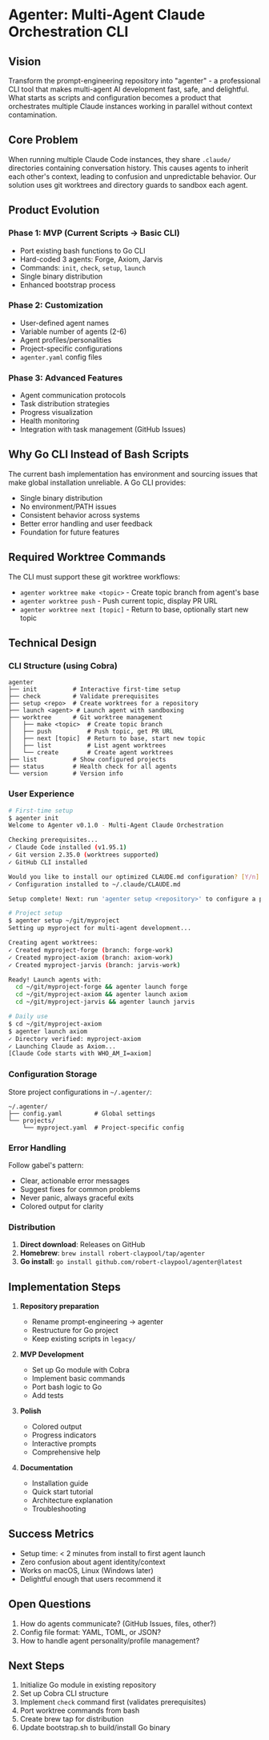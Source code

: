 # Agenter: Multi-Agent Claude Orchestration CLI

## Vision

Transform the prompt-engineering repository into "agenter" - a professional CLI tool that makes multi-agent AI development fast, safe, and delightful. What starts as scripts and configuration becomes a product that orchestrates multiple Claude instances working in parallel without context contamination.

## Core Problem

When running multiple Claude Code instances, they share `.claude/` directories containing conversation history. This causes agents to inherit each other's context, leading to confusion and unpredictable behavior. Our solution uses git worktrees and directory guards to sandbox each agent.

## Product Evolution

### Phase 1: MVP (Current Scripts → Basic CLI)
- Port existing bash functions to Go CLI
- Hard-coded 3 agents: Forge, Axiom, Jarvis  
- Commands: `init`, `check`, `setup`, `launch`
- Single binary distribution
- Enhanced bootstrap process

### Phase 2: Customization
- User-defined agent names
- Variable number of agents (2-6)
- Agent profiles/personalities
- Project-specific configurations
- `agenter.yaml` config files

### Phase 3: Advanced Features
- Agent communication protocols
- Task distribution strategies
- Progress visualization
- Health monitoring
- Integration with task management (GitHub Issues)

## Why Go CLI Instead of Bash Scripts

The current bash implementation has environment and sourcing issues that make global installation unreliable. A Go CLI provides:
- Single binary distribution
- No environment/PATH issues  
- Consistent behavior across systems
- Better error handling and user feedback
- Foundation for future features

## Required Worktree Commands

The CLI must support these git worktree workflows:
- `agenter worktree make <topic>` - Create topic branch from agent's base
- `agenter worktree push` - Push current topic, display PR URL
- `agenter worktree next [topic]` - Return to base, optionally start new topic

## Technical Design

### CLI Structure (using Cobra)
```
agenter
├── init          # Interactive first-time setup
├── check         # Validate prerequisites
├── setup <repo>  # Create worktrees for a repository
├── launch <agent> # Launch agent with sandboxing
├── worktree      # Git worktree management
│   ├── make <topic>  # Create topic branch
│   ├── push          # Push topic, get PR URL
│   ├── next [topic]  # Return to base, start new topic
│   ├── list          # List agent worktrees
│   └── create        # Create agent worktrees
├── list          # Show configured projects
├── status        # Health check for all agents
└── version       # Version info
```

### User Experience

```bash
# First-time setup
$ agenter init
Welcome to Agenter v0.1.0 - Multi-Agent Claude Orchestration

Checking prerequisites...
✓ Claude Code installed (v1.95.1)
✓ Git version 2.35.0 (worktrees supported)
✓ GitHub CLI installed

Would you like to install our optimized CLAUDE.md configuration? [Y/n] y
✓ Configuration installed to ~/.claude/CLAUDE.md

Setup complete! Next: run 'agenter setup <repository>' to configure a project.

# Project setup
$ agenter setup ~/git/myproject
Setting up myproject for multi-agent development...

Creating agent worktrees:
✓ Created myproject-forge (branch: forge-work)
✓ Created myproject-axiom (branch: axiom-work)  
✓ Created myproject-jarvis (branch: jarvis-work)

Ready! Launch agents with:
  cd ~/git/myproject-forge && agenter launch forge
  cd ~/git/myproject-axiom && agenter launch axiom
  cd ~/git/myproject-jarvis && agenter launch jarvis

# Daily use
$ cd ~/git/myproject-axiom
$ agenter launch axiom
✓ Directory verified: myproject-axiom
✓ Launching Claude as Axiom...
[Claude Code starts with WHO_AM_I=axiom]
```

### Configuration Storage

Store project configurations in `~/.agenter/`:
```
~/.agenter/
├── config.yaml         # Global settings
└── projects/
    └── myproject.yaml  # Project-specific config
```

### Error Handling

Follow gabel's pattern:
- Clear, actionable error messages
- Suggest fixes for common problems
- Never panic, always graceful exits
- Colored output for clarity

### Distribution

1. **Direct download**: Releases on GitHub
2. **Homebrew**: `brew install robert-claypool/tap/agenter`
3. **Go install**: `go install github.com/robert-claypool/agenter@latest`

## Implementation Steps

1. **Repository preparation**
   - Rename prompt-engineering → agenter
   - Restructure for Go project
   - Keep existing scripts in `legacy/`

2. **MVP Development**
   - Set up Go module with Cobra
   - Implement basic commands
   - Port bash logic to Go
   - Add tests

3. **Polish**
   - Colored output
   - Progress indicators  
   - Interactive prompts
   - Comprehensive help

4. **Documentation**
   - Installation guide
   - Quick start tutorial
   - Architecture explanation
   - Troubleshooting

## Success Metrics

- Setup time: < 2 minutes from install to first agent launch
- Zero confusion about agent identity/context
- Works on macOS, Linux (Windows later)
- Delightful enough that users recommend it

## Open Questions

1. How do agents communicate? (GitHub Issues, files, other?)
2. Config file format: YAML, TOML, or JSON?
3. How to handle agent personality/profile management?

## Next Steps

1. Initialize Go module in existing repository
2. Set up Cobra CLI structure
3. Implement `check` command first (validates prerequisites)
4. Port worktree commands from bash
5. Create brew tap for distribution
6. Update bootstrap.sh to build/install Go binary

